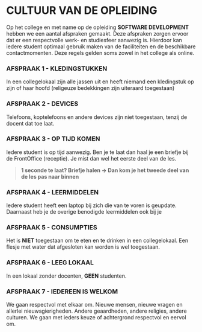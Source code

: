 # CULTUUR VAN DE OPLEIDING

Op het college en met name op de opleiding __SOFTWARE DEVELOPMENT__ hebben we een aantal afspraken gemaakt. Deze afspraken zorgen ervoor dat er een respectvolle werk- en studiesfeer aanwezig is. Hierdoor kan iedere student optimaal gebruik maken van de faciliteiten en de beschikbare contactmomenten. Deze regels gelden soms zowel in het college als online.

### AFSPRAAK 1 - KLEDINGSTUKKEN

In een collegelokaal zijn alle jassen uit en heeft niemand een kledingstuk op zijn of haar hoofd (religeuze bedekkingen zijn uiteraard toegestaan)

### AFSPRAAK 2 - DEVICES

Telefoons, koptelefoons en andere devices zijn niet toegestaan, tenzij de docent dat toe laat.

### AFSPRAAK 3 - OP TIJD KOMEN

Iedere student is op tijd aanwezig. Ben je te laat dan haal je een briefje bij de FrontOffice (receptie). Je mist dan wel het eerste deel van de les. 
> __1 seconde te laat? Briefje halen -> Dan kom je het tweede deel van de les pas naar binnen__

### AFSPRAAK 4 - LEERMIDDELEN

Iedere student heeft een laptop bij zich die van te voren is geupdate. Daarnaast heb je de overige benodigde leermiddelen ook bij je

### AFSPRAAK 5 - CONSUMPTIES

Het is __NIET__ toegestaan om te eten en te drinken in een collegelokaal. Een flesje met water dat afgesloten kan worden is wel toegestaan.

### AFSPRAAK 6 - LEEG LOKAAL

In een lokaal zonder docenten, __GEEN__ studenten.

### AFSPRAAK 7 - IEDEREEN IS WELKOM

We gaan respectvol met elkaar om. Nieuwe mensen, nieuwe vragen en allerlei nieuwsgierigheden. Andere geaardheden, andere religies, andere culturen. We gaan met ieders keuze of achtergrond respectvol en eervol om. 